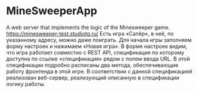 # MineSweeperApp
A web server that implements the logic of the Minesweeper game.
https://minesweeper-test.studiotg.ru/
Есть игра «Сапёр», в неё, по указанному адресу, можно даже поиграть.
Для начала игры заполняем форму настроек и нажимаем «Новая игра».
В форме настроек видим, что игра работает совместно с REST API, спецификация по которому доступна по ссылке «спецификация» рядом с полем ввода URL.
В этой спецификации подробно расписаны два метода, обеспечивающие работу фронтенда в этой игре.
В соответствии с данной спецификацией реализован веб-сервер, реализующий описанную в спецификации логику работы.
